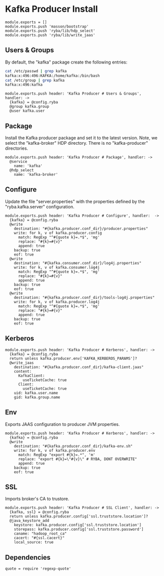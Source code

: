 
# Kafka Producer Install

    module.exports = []
    module.exports.push 'masson/bootstrap'
    module.exports.push 'ryba/lib/hdp_select'
    module.exports.push 'ryba/lib/write_jaas'

## Users & Groups

By default, the "kafka" package create the following entries:

```bash
cat /etc/passwd | grep kafka
kafka:x:496:496:KAFKA:/home/kafka:/bin/bash
cat /etc/group | grep kafka
kafka:x:496:kafka
```

    module.exports.push header: 'Kafka Producer # Users & Groups', handler: ->
      {kafka} = @config.ryba
      @group kafka.group
      @user kafka.user

## Package

Install the Kafka producer package and set it to the latest version. Note, we
select the "kafka-broker" HDP directory. There is no "kafka-producer"
directories.

    module.exports.push header: 'Kafka Producer # Package', handler: ->
      @service
        name: 'kafka'
      @hdp_select
        name: 'kafka-broker'

## Configure

Update the file "server.properties" with the properties defined by the
"ryba.kafka.server" configuration.

    module.exports.push header: 'Kafka Producer # Configure', handler:  ->
      {kafka} = @config.ryba
      @write
        destination: "#{kafka.producer.conf_dir}/producer.properties"
        write: for k, v of kafka.producer.config
          match: RegExp "^#{quote k}=.*$", 'mg'
          replace: "#{k}=#{v}"
          append: true
        backup: true
        eof: true
      @write
        destination: "#{kafka.consumer.conf_dir}/log4j.properties"
        write: for k, v of kafka.consumer.log4j
          match: RegExp "^#{quote k}=.*$", 'mg'
          replace: "#{k}=#{v}"
          append: true
        backup: true
        eof: true
      @write
        destination: "#{kafka.producer.conf_dir}/tools-log4j.properties"
        write: for k, v of kafka.producer.log4j
          match: RegExp "^#{quote k}=.*$", 'mg'
          replace: "#{k}=#{v}"
          append: true
        backup: true
        eof: true


## Kerberos

    module.exports.push header: 'Kafka Producer # Kerberos', handler: ->
      {kafka} = @config.ryba
      return unless kafka.producer.env['KAFKA_KERBEROS_PARAMS']?
      @write_jaas
        destination: "#{kafka.producer.conf_dir}/kafka-client.jaas"
        content:
          KafkaClient:
            useTicketCache: true
          Client:
            useTicketCache: true
        uid: kafka.user.name
        gid: kafka.group.name

## Env

 Exports JAAS configuration to producer JVM properties.

    module.exports.push header: 'Kafka Producer # Kerberos', handler: ->
      {kafka} = @config.ryba
      @write
        destination: "#{kafka.producer.conf_dir}/kafka-env.sh"
        write: for k, v of kafka.producer.env
          match: RegExp "export #{k}=.*", 'm'
          replace: "export #{k}=\"#{v}\" # RYBA, DONT OVERWRITE"
          append: true
        backup: true
        eof: true

## SSL

  Imports broker's CA to trustore.

    module.exports.push header: 'Kafka Producer # SSL Client', handler: ->
      {kafka, ssl} = @config.ryba
      return unless kafka.producer.config['ssl.truststore.location']?
      @java_keystore_add
        keystore: kafka.producer.config['ssl.truststore.location']
        storepass: kafka.producer.config['ssl.truststore.password']
        caname: "hadoop_root_ca"
        cacert: "#{ssl.cacert}"
        local_source: true

## Dependencies

    quote = require 'regexp-quote'
